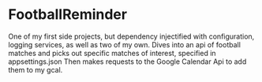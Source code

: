# FootballReminder
One of my first side projects, but dependency injectified with configuration, logging services, as well as two of my own. 
Dives into an api of football matches and picks out specific matches of interest, specified in appsettings.json
Then makes requests to the Google Calendar Api to add them to my gcal.
